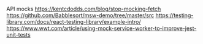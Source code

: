 
API mocks
https://kentcdodds.com/blog/stop-mocking-fetch
https://github.com/Babblesort/msw-demo/tree/master/src
https://testing-library.com/docs/react-testing-library/example-intro/
https://www.wwt.com/article/using-mock-service-worker-to-improve-jest-unit-tests
